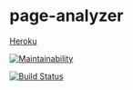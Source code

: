 # page-analyzer

[Heroku](https://cw-page-analyzer.herokuapp.com/)

[![Maintainability](https://api.codeclimate.com/v1/badges/620f125b2682faf37230/maintainability)](https://codeclimate.com/github/sergey-ag/project-lvl3-s326/maintainability)

[![Build Status](https://travis-ci.org/sergey-ag/project-lvl3-s326.svg?branch=master)](https://travis-ci.org/sergey-ag/project-lvl3-s326)